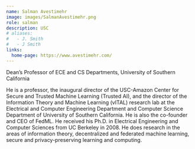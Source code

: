 ```yaml
---
name: Salman Avestimehr
image: images/SalmanAvestimehr.png
role: salman
description: USC
# aliases:
#   - J. Smith
#   - J Smith
links:
  home-page: https://www.avestimehr.com/
---
```


Dean’s Professor of ECE and CS Departments, University of Southern California

He is a professor, the inaugural director of the USC-Amazon Center for Secure and Trusted Machine Learning (Trusted AI), and the director of the Information Theory and Machine Learning (vITAL) research lab at the Electrical and Computer Engineering Department and Computer Science Department of University of Southern California. He is also the co-founder and CEO of FedML. He received his Ph.D. in Electrical Engineering and Computer Sciences from UC Berkeley in 2008. He does research in the areas of information theory, decentralized and federated machine learning, secure and privacy-preserving learning and computing.